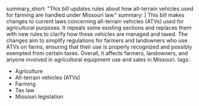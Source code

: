 summary_short: "This bill updates rules about how all-terrain vehicles used for farming are handled under Missouri law."
summary: |
  This bill makes changes to current laws concerning all-terrain vehicles (ATVs) used for agricultural purposes. It repeals some existing sections and replaces them with new rules to clarify how these vehicles are managed and taxed. The changes aim to simplify regulations for farmers and landowners who use ATVs on farms, ensuring that their use is properly recognized and possibly exempted from certain taxes. Overall, it affects farmers, landowners, and anyone involved in agricultural equipment use and sales in Missouri.
tags:
  - Agriculture
  - All-terrain vehicles (ATVs)
  - Farming
  - Tax law
  - Missouri legislation
